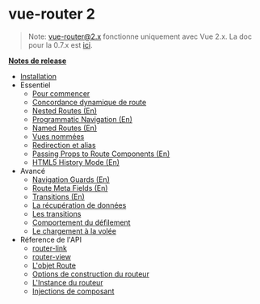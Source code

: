 # vue-router 2
<!--email_off-->
> Note: vue-router@2.x fonctionne uniquement avec Vue 2.x. La doc pour la 0.7.x est [ici](https://github.com/vuejs/vue-router/tree/1.0/docs/en).
<!--/email_off-->
**[Notes de release](https://github.com/vuejs/vue-router/releases)**

- [Installation](installation.md)
- Essentiel
  - [Pour commencer](essentials/getting-started.md)
  - [Concordance dynamique de route](essentials/dynamic-matching.md)
  - [Nested Routes (En)](essentials/nested-routes.md)
  - [Programmatic Navigation (En)](essentials/navigation.md)
  - [Named Routes (En)](essentials/named-routes.md)
  - [Vues nommées](essentials/named-views.md)
  - [Redirection et alias](essentials/redirect-and-alias.md)
  - [Passing Props to Route Components (En)](essentials/passing-props.md)
  - [HTML5 History Mode (En)](essentials/history-mode.md)
- Avancé
  - [Navigation Guards (En)](advanced/navigation-guards.md)
  - [Route Meta Fields (En)](advanced/meta.md)
  - [Transitions (En)](advanced/transitions.md)
  - [La récupération de données](advanced/data-fetching.md)
  - [Les transitions](advanced/transitions.md)
  - [Comportement du défilement](advanced/scroll-behavior.md)
  - [Le chargement à la volée](advanced/lazy-loading.md)
- Réference de l'API
  - [router-link](api/router-link.md)
  - [router-view](api/router-view.md)
  - [L'objet Route](api/route-object.md)
  - [Options de construction du routeur](api/options.md)
  - [L'Instance du routeur](api/router-instance.md)
  - [Injections de composant](api/component-injections.md)